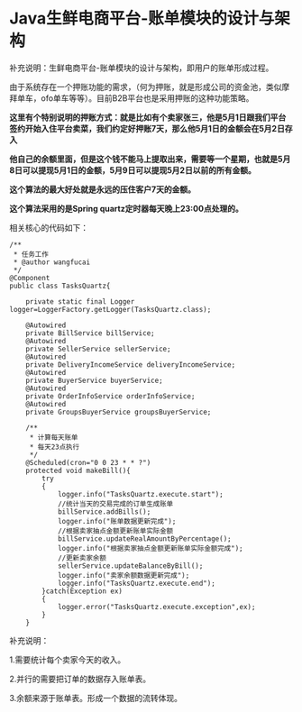 # Java生鲜电商平台-账单模块的设计与架构

补充说明：生鲜电商平台-账单模块的设计与架构，即用户的账单形成过程。

由于系统存在一个押账功能的需求，（何为押账，就是形成公司的资金池，类似摩拜单车，ofo单车等等）。目前B2B平台也是采用押账的这种功能策略。

**这里有个特别说明的押账方式：就是比如有个卖家张三，他是5月1日跟我们平台签约开始入住平台卖菜，我们约定好押账7天，那么他5月1日的金额会在5月2日存入**

**他自己的余额里面，但是这个钱不能马上提取出来，需要等一个星期，也就是5月8日可以提现5月1日的金额，5月9日可以提现5月2日以前的所有金额。**

**这个算法的最大好处就是永远的压住客户7天的金额。**

**这个算法采用的是Spring quartz定时器每天晚上23:00点处理的。**

相关核心的代码如下：


```
/**
 * 任务工作
 * @author wangfucai
 */
@Component
public class TasksQuartz{
    
    private static final Logger logger=LoggerFactory.getLogger(TasksQuartz.class);
    
    @Autowired
    private BillService billService;
    @Autowired
    private SellerService sellerService;
    @Autowired
    private DeliveryIncomeService deliveryIncomeService;
    @Autowired
    private BuyerService buyerService;
    @Autowired
    private OrderInfoService orderInfoService;
    @Autowired
    private GroupsBuyerService groupsBuyerService;
    
    /**
     * 计算每天账单
     * 每天23点执行
     */
    @Scheduled(cron="0 0 23 * * ?")
    protected void makeBill(){
        try
        {
            logger.info("TasksQuartz.execute.start");
            //统计当天的交易完成的订单生成账单
            billService.addBills();
            logger.info("账单数据更新完成");
            //根据卖家抽点金额更新账单实际金额
            billService.updateRealAmountByPercentage();
            logger.info("根据卖家抽点金额更新账单实际金额完成");
            //更新卖家余额
            sellerService.updateBalanceByBill();
            logger.info("卖家余额数据更新完成");
            logger.info("TasksQuartz.execute.end");
        }catch(Exception ex)
        {
            logger.error("TasksQuartz.execute.exception",ex);
        }
    }
```
补充说明：

1.需要统计每个卖家今天的收入。

2.并行的需要把订单的数据存入账单表。

3.余额来源于账单表。形成一个数据的流转体现。
